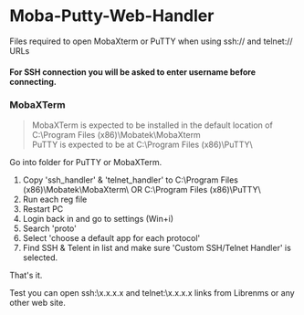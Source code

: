 # Moba-Putty-Web-Handler
Files required to open MobaXterm or PuTTY when using ssh:// and telnet:// URLs

#### For SSH connection you will be asked to enter username before connecting.

### MobaXTerm

> MobaXTerm is expected to be installed in the default location of C:\Program Files (x86)\Mobatek\MobaXterm\
> PuTTY is expected to be at C:\Program Files (x86)\PuTTY\

Go into folder for PuTTY or MobaXTerm.

1. Copy 'ssh_handler' & 'telnet_handler' to C:\Program Files (x86)\Mobatek\MobaXterm\ OR C:\Program Files (x86)\PuTTY\
2. Run each reg file
3. Restart PC
4. Login back in and go to settings (Win+i)
5. Search 'proto'
6. Select 'choose a default app for each protocol'
7. Find SSH & Telent in list and make sure 'Custom SSH/Telnet Handler' is selected.


That's it.

Test you can open ssh:\\x.x.x.x and telnet:\\x.x.x.x links from Librenms or any other web site.
